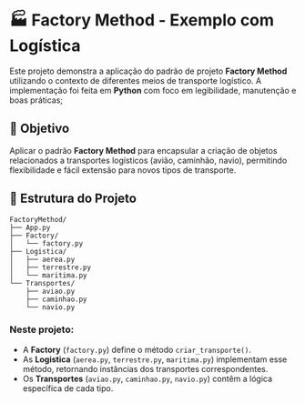 # 🏭 Factory Method - Exemplo com Logística

Este projeto demonstra a aplicação do padrão de projeto **Factory Method** utilizando o contexto de diferentes meios de transporte logístico. A implementação foi feita em **Python** com foco em legibilidade, manutenção e boas práticas;

## 🎯 Objetivo

Aplicar o padrão **Factory Method** para encapsular a criação de objetos relacionados a transportes logísticos (avião, caminhão, navio), permitindo flexibilidade e fácil extensão para novos tipos de transporte.

## 🧱 Estrutura do Projeto

```text
FactoryMethod/
├── App.py
├── Factory/
│   └── factory.py
├── Logistica/
│   ├── aerea.py
│   ├── terrestre.py
│   └── maritima.py
└── Transportes/
    ├── aviao.py
    ├── caminhao.py
    └── navio.py
```

### Neste projeto:

- A **Factory** (`factory.py`) define o método `criar_transporte()`.
- As **Logistica** (`aerea.py`, `terrestre.py`, `maritima.py`) implementam esse método, retornando instâncias dos transportes correspondentes.
- Os **Transportes** (`aviao.py`, `caminhao.py`, `navio.py`) contêm a lógica específica de cada tipo.
